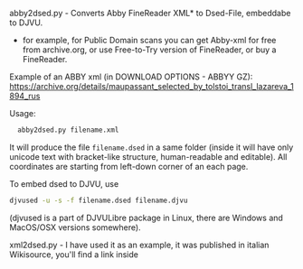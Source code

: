 abby2dsed.py - Converts Abby FineReader XML* to Dsed-File, embeddabe to DJVU.
* for example, for Public Domain scans you can get Abby-xml for free from archive.org, or use Free-to-Try version of FineReader, or buy a FineReader.

Example of an ABBY xml (in DOWNLOAD OPTIONS - ABBYY GZ): https://archive.org/details/maupassant_selected_by_tolstoi_transl_lazareva_1894_rus

Usage:
```sh
  abby2dsed.py filename.xml
```

It will produce the file `filename.dsed` in a same folder (inside it will have only unicode text with bracket-like structure, human-readable and editable).
All coordinates are starting from left-down corner of an each page.

To embed dsed to DJVU, use
```sh
djvused -u -s -f filename.dsed filename.djvu
```

(djvused is a part of DJVULibre package in Linux, there are Windows and MacOS/OSX versions somewhere).

xml2dsed.py - I have used it as an example, it was published in italian Wikisource, you'll find a link inside
